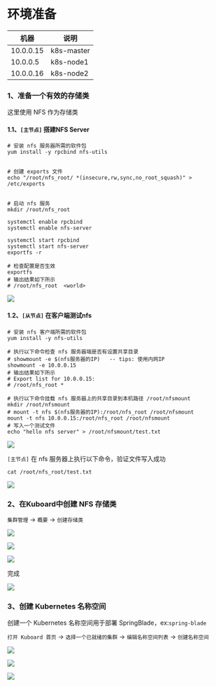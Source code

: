 # 环境准备

| 机器        | 说明       |
|-----------| ---------- |
| 10.0.0.15 | k8s-master |
| 10.0.0.5  | k8s-node1  |
| 10.0.0.16 | k8s-node2  |

### 1、准备一个有效的存储类

这里使用 NFS 作为存储类

#### 1.1、`[主节点]` 搭建NFS Server

```shell
# 安装 nfs 服务器所需的软件包
yum install -y rpcbind nfs-utils


# 创建 exports 文件
echo "/root/nfs_root/ *(insecure,rw,sync,no_root_squash)" > /etc/exports


# 启动 nfs 服务
mkdir /root/nfs_root

systemctl enable rpcbind
systemctl enable nfs-server

systemctl start rpcbind
systemctl start nfs-server
exportfs -r

# 检查配置是否生效
exportfs
# 输出结果如下所示
# /root/nfs_root  <world>
```

![](images/kuboard-springblade-01.png)

#### 1.2、`[从节点]` 在客户端测试nfs

```shell
# 安装 nfs 客户端所需的软件包
yum install -y nfs-utils

# 执行以下命令检查 nfs 服务器端是否有设置共享目录
# showmount -e $(nfs服务器的IP)   -- tips: 使用内网IP
showmount -e 10.0.0.15
# 输出结果如下所示
# Export list for 10.0.0.15:
# /root/nfs_root *

# 执行以下命令挂载 nfs 服务器上的共享目录到本机路径 /root/nfsmount
mkdir /root/nfsmount
# mount -t nfs $(nfs服务器的IP):/root/nfs_root /root/nfsmount
mount -t nfs 10.0.0.15:/root/nfs_root /root/nfsmount
# 写入一个测试文件
echo "hello nfs server" > /root/nfsmount/test.txt
```

![](images/kuboard-springblade-22.png)

`[主节点]` 在 nfs 服务器上执行以下命令，验证文件写入成功

```shell
cat /root/nfs_root/test.txt
```

![](images/kuboard-springblade-02.png)

### 2、在Kuboard中创建 NFS 存储类

`集群管理` -> `概要` -> `创建存储类`

![](images/kuboard-springblade-03.png)

![](images/kuboard-springblade-04.png)

![](images/kuboard-springblade-05.png)

完成

![](images/kuboard-springblade-06.png)

### 3、创建 Kubernetes 名称空间

创建一个 Kubernetes 名称空间用于部署 SpringBlade，ex:`spring-blade`

`打开 Kuboard 首页` -> `选择一个已就绪的集群` -> `编辑名称空间列表` -> `创建名称空间`

![](images/kuboard-springblade-07.png)

![](images/kuboard-springblade-08.png)

![](images/kuboard-springblade-09.png)

